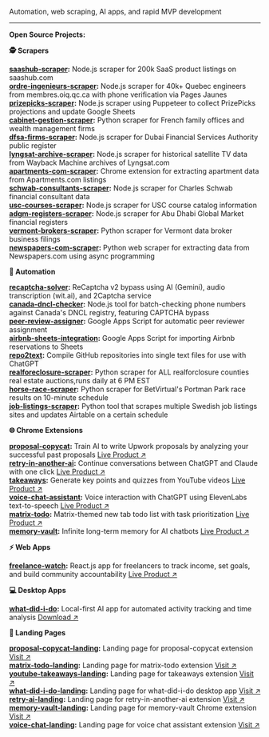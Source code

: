 Automation, web scraping, AI apps, and rapid MVP development

---

**Open Source Projects:**

**🕵️ Scrapers**

**[saashub-scraper](https://github.com/njraladdin/saashub-scraper-200k-listings):** Node.js scraper for 200k SaaS product listings on saashub.com  
**[ordre-ingenieurs-scraper](https://github.com/njraladdin/ordre-ingenieurs-quebec-scraper):** Node.js scraper for 40k+ Quebec engineers from membres.oiq.qc.ca with phone verification via Pages Jaunes  
**[prizepicks-scraper](https://github.com/njraladdin/prizepicks-scrape-scheduler):** Node.js scraper using Puppeteer to collect PrizePicks projections and update Google Sheets  
**[cabinet-gestion-scraper](https://github.com/njraladdin/cabinet-gestion-patrimoine-scraper):** Python scraper for French family offices and wealth management firms  
**[dfsa-firms-scraper](https://github.com/njraladdin/dfsa-financial-firms-scraper):** Node.js scraper for Dubai Financial Services Authority public register  
**[lyngsat-archive-scraper](https://github.com/njraladdin/lyngsat-web-archive-scraper):** Node.js scraper for historical satellite TV data from Wayback Machine archives of Lyngsat.com  
**[apartments-com-scraper](https://github.com/njraladdin/chrome-extension-appartments-com-scraper):** Chrome extension for extracting apartment data from Apartments.com listings  
**[schwab-consultants-scraper](https://github.com/njraladdin/chwab-consultants-scraper):** Node.js scraper for Charles Schwab financial consultant data  
**[usc-courses-scraper](https://github.com/njraladdin/usc-university-courses-scraper):** Node.js scraper for USC course catalog information  
**[adgm-registers-scraper](https://github.com/njraladdin/adgm-resgiters-scraper):** Node.js scraper for Abu Dhabi Global Market financial registers  
**[vermont-brokers-scraper](https://github.com/njraladdin/vermont-state-data-brokers-scraper):** Python scraper for Vermont data broker business filings  
**[newspapers-com-scraper](https://github.com/njraladdin/newspapers-com-scraper):** Python web scraper for extracting data from Newspapers.com using async programming  

**🤖 Automation**

**[recaptcha-solver](https://github.com/njraladdin/recaptcha-solver):** ReCaptcha v2 bypass using AI (Gemini), audio transcription (wit.ai), and 2Captcha service  
**[canada-dncl-checker](https://github.com/njraladdin/canada-dncl-telephone-checker):** Node.js tool for batch-checking phone numbers against Canada's DNCL registry, featuring CAPTCHA bypass  
**[peer-review-assigner](https://github.com/njraladdin/google-sheets-peer-review-assigner):** Google Apps Script for automatic peer reviewer assignment  
**[airbnb-sheets-integration](https://github.com/njraladdin/airbnb-reservations-to-gsheets-automation):** Google Apps Script for importing Airbnb reservations to Sheets  
**[repo2text](https://github.com/njraladdin/repo2text):** Compile GitHub repositories into single text files for use with ChatGPT  
**[realforeclosure-scraper](https://github.com/njraladdin/realforeclosure-scraper-scheduler):** Python scraper for ALL realforclosure counties real estate auctions,runs daily at 6 PM EST  
**[horse-race-scraper](https://github.com/njraladdin/horse-race-scraper-scheduler):** Python scraper for BetVirtual's Portman Park race results on 10-minute schedule  
**[job-listings-scraper](https://github.com/njraladdin/job-listings-scraper-scheduler):** Python tool that scrapes multiple Swedish job listings sites and updates Airtable on a certain schedule  

**🌐 Chrome Extensions**

**[proposal-copycat](https://github.com/njraladdin/proposal-copycat):** Train AI to write Upwork proposals by analyzing your successful past proposals [Live Product ↗](https://proposalcopycat.web.app)  
**[retry-in-another-ai](https://github.com/njraladdin/retry-in-another-ai):** Continue conversations between ChatGPT and Claude with one click [Live Product ↗](https://chromewebstore.google.com/detail/retry-in-another-ai-trans/kbagmbnacemgilnkkejfblmlkcmjkpbo)  
**[takeaways](https://github.com/njraladdin/takeaways):** Generate key points and quizzes from YouTube videos [Live Product ↗](https://chromewebstore.google.com/detail/takeaways-ai-notes-quiz-f/imnnkhbimlhonjnobebpblgbjahefgpk)  
**[voice-chat-assistant](https://github.com/njraladdin/chatbot-voice-chat-assistant):** Voice interaction with ChatGPT using ElevenLabs text-to-speech [Live Product ↗](https://chromewebstore.google.com/detail/voice-chat-assistant-add/coddgcibphhjbmgpehblilakfkcppjee)  
**[matrix-todo](https://github.com/njraladdin/matrix-todo-extension):** Matrix-themed new tab todo list with task prioritization [Live Product ↗](https://chromewebstore.google.com/detail/matrix-todo-tab/mokhhigclgkaickldddfaogioneidafp)  
**[memory-vault](https://github.com/njraladdin/memory-vault):** Infinite long-term memory for AI chatbots [Live Product ↗](https://chromewebstore.google.com/detail/memory-vault-infinite-lon/bdmhcmmcjkgnecahmeahfbjjelkbliea)

**⚡ Web Apps**

**[freelance-watch](https://github.com/njraladdin/freelance-watch):** React.js app for freelancers to track income, set goals, and build community accountability [Live Product ↗](https://freelancewatch.web.app/)

**💻 Desktop Apps**

**[what-did-i-do](https://github.com/njraladdin/what-did-i-do):** Local-first AI app for automated activity tracking and time analysis [Download ↗](https://github.com/njraladdin/what-did-i-do/releases)  

**🌟 Landing Pages**

**[proposal-copycat-landing](https://github.com/njraladdin/proposal-copycat-landing-page):** Landing page for proposal-copycat extension [Visit ↗](https://proposalcopycat.web.app)  
**[matrix-todo-landing](https://github.com/njraladdin/matrix-todo-landing-page):** Landing page for matrix-todo extension [Visit ↗](https://getmatrixtodo.web.app)  
**[youtube-takeaways-landing](https://github.com/njraladdin/youtube-takeaways-landing-page):** Landing page for takeaways extension [Visit ↗](https://takeaways.web.app)  
**[what-did-i-do-landing](https://github.com/njraladdin/what-did-i-do-landing-page):** Landing page for what-did-i-do desktop app [Visit ↗](https://whatdidido.web.app/)  
**[retry-ai-landing](https://github.com/njraladdin/retry-in-another-ai-landing-page):** Landing page for retry-in-another-ai extension [Visit ↗](https://retryinanotherai.web.app)  
**[memory-vault-landing](https://github.com/njraladdin/memory-vault-landing-page):** Landing page for memory-vault Chrome extension [Visit ↗](https://memoryvault.web.app)  
**[voice-chat-landing](https://github.com/njraladdin/voice-chat-assistant-landing-page):** Landing page for voice chat assistant extension [Visit ↗](https://voicechatassistant.web.app)
